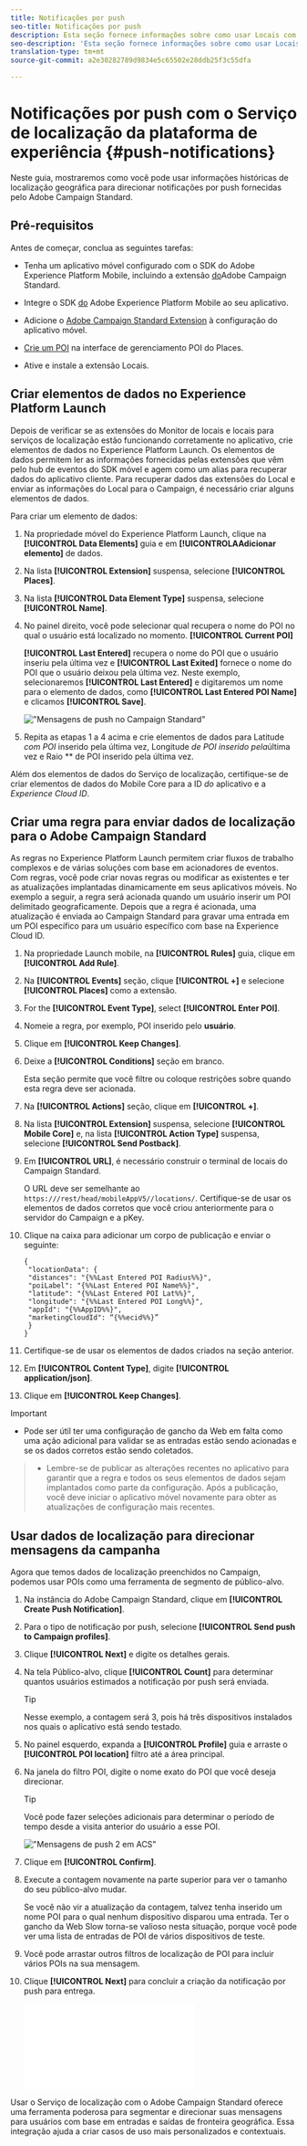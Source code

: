 ```yaml
---
title: Notificações por push
seo-title: Notificações por push
description: Esta seção fornece informações sobre como usar Locais com notificações por push no Campaign Standard.
seo-description: 'Esta seção fornece informações sobre como usar Locais com notificações por push no Campaign Standard. '
translation-type: tm+mt
source-git-commit: a2e30282789d9834e5c65502e28ddb25f3c55dfa

---
```



# Notificações por push com o Serviço de localização da plataforma de experiência {#push-notifications}

Neste guia, mostraremos como você pode usar informações históricas de localização geográfica para direcionar notificações por push fornecidas pelo Adobe Campaign Standard.

## Pré-requisitos

Antes de começar, conclua as seguintes tarefas:

* Tenha um aplicativo móvel configurado com o SDK do Adobe Experience Platform Mobile, incluindo a extensão [do](https://aep-sdks.gitbook.io/docs/using-mobile-extensions/adobe-campaign-standard)Adobe Campaign Standard.

* Integre o SDK [do](https://aep-sdks.gitbook.io/docs/getting-started/get-the-sdk) Adobe Experience Platform Mobile ao seu aplicativo.
* Adicione o [Adobe Campaign Standard Extension](https://aep-sdks.gitbook.io/docs/using-mobile-extensions/adobe-campaign-standard) à configuração do aplicativo móvel.

* [Crie um POI](/help/poi-mgmt-ui/create-a-poi-ui.md) na interface de gerenciamento POI do Places.

* Ative e instale a extensão [](/help/places-ext-aep-sdks/places-extension/places-extension.md)Locais.


## Criar elementos de dados no Experience Platform Launch

Depois de verificar se as extensões do Monitor de locais e locais para serviços de localização estão funcionando corretamente no aplicativo, crie elementos de dados no Experience Platform Launch. Os elementos de dados permitem ler as informações fornecidas pelas extensões que vêm pelo hub de eventos do SDK móvel e agem como um alias para recuperar dados do aplicativo cliente. Para recuperar dados das extensões do Local e enviar as informações do Local para o Campaign, é necessário criar alguns elementos de dados.

Para criar um elemento de dados:

1. Na propriedade móvel do Experience Platform Launch, clique na **[!UICONTROL Data Elements]** guia e em **[!UICONTROLAAdicionar elemento]** de dados.
1. Na lista **[!UICONTROL Extension]** suspensa, selecione **[!UICONTROL Places]**.
1. Na lista **[!UICONTROL Data Element Type]** suspensa, selecione **[!UICONTROL Name]**.
1. No painel direito, você pode selecionar qual recupera o nome do POI no qual o usuário está localizado no momento. **[!UICONTROL Current POI]**

   **[!UICONTROL Last Entered]** recupera o nome do POI que o usuário inseriu pela última vez e **[!UICONTROL Last Exited]** fornece o nome do POI que o usuário deixou pela última vez. Neste exemplo, selecionaremos **[!UICONTROL Last Entered]** e digitaremos um nome para o elemento de dados, como **[!UICONTROL Last Entered POI Name]** e clicamos **[!UICONTROL Save]**.

   !["Mensagens de push no Campaign Standard"](/help/assets/ACS_Push1.png)

1. Repita as etapas 1 a 4 acima e crie elementos de dados para Latitude *com POI* inserido pela última vez, Longitude *de POI inserido pela*&#x200B;última vez e Raio ** de POI inserido pela última vez.

Além dos elementos de dados do Serviço de localização, certifique-se de criar elementos de dados do Mobile Core para a ID *do* aplicativo e a *Experience Cloud ID*.

## Criar uma regra para enviar dados de localização para o Adobe Campaign Standard

As regras no Experience Platform Launch permitem criar fluxos de trabalho complexos e de várias soluções com base em acionadores de eventos. Com regras, você pode criar novas regras ou modificar as existentes e ter as atualizações implantadas dinamicamente em seus aplicativos móveis. No exemplo a seguir, a regra será acionada quando um usuário inserir um POI delimitado geograficamente. Depois que a regra é acionada, uma atualização é enviada ao Campaign Standard para gravar uma entrada em um POI específico para um usuário específico com base na Experience Cloud ID.

1. Na propriedade Launch mobile, na **[!UICONTROL Rules]** guia, clique em **[!UICONTROL Add Rule]**.
1. Na **[!UICONTROL Events]** seção, clique **[!UICONTROL +]** e selecione **[!UICONTROL Places]** como a extensão.
1. For the **[!UICONTROL Event Type]**, select **[!UICONTROL Enter POI]**.
1. Nomeie a regra, por exemplo, POI inserido pelo **usuário**.
1. Clique em **[!UICONTROL Keep Changes]**.
1. Deixe a **[!UICONTROL Conditions]** seção em branco.

   Esta seção permite que você filtre ou coloque restrições sobre quando esta regra deve ser acionada.

1. Na **[!UICONTROL Actions]** seção, clique em **[!UICONTROL +]**.
1. Na lista **[!UICONTROL Extension]** suspensa, selecione **[!UICONTROL Mobile Core]** e, na lista **[!UICONTROL Action Type]** suspensa, selecione **[!UICONTROL Send Postback]**.
1. Em **[!UICONTROL URL]**, é necessário construir o terminal de locais do Campaign Standard.

   O URL deve ser semelhante ao `https:///rest/head/mobileAppV5//locations/`.
Certifique-se de usar os elementos de dados corretos que você criou anteriormente para o servidor do Campaign e a pKey.

1. Clique na caixa para adicionar um corpo de publicação e enviar o seguinte:

   ```
   {
    "locationData": {
    "distances": "{%%Last Entered POI Radius%%}",
    "poiLabel": "{%%Last Entered POI Name%%}",
    "latitude": "{%%Last Entered POI Lat%%}",
    "longitude": "{%%Last Entered POI Long%%}",
    "appId": "{%%AppID%%}",
    "marketingCloudId": “{%%ecid%%}”
    }
   }
   ```

1. Certifique-se de usar os elementos de dados criados na seção anterior.
1. Em **[!UICONTROL Content Type]**, digite **[!UICONTROL application/json]**.
1. Clique em **[!UICONTROL Keep Changes]**.

>[!IMPORTANT]
>
>* Pode ser útil ter uma configuração de gancho da Web em falta como uma ação adicional para validar se as entradas estão sendo acionadas e se os dados corretos estão sendo coletados.


>* Lembre-se de publicar as alterações recentes no aplicativo para garantir que a regra e todos os seus elementos de dados sejam implantados como parte da configuração. Após a publicação, você deve iniciar o aplicativo móvel novamente para obter as atualizações de configuração mais recentes.


## Usar dados de localização para direcionar mensagens da campanha

Agora que temos dados de localização preenchidos no Campaign, podemos usar POIs como uma ferramenta de segmento de público-alvo.

1. Na instância do Adobe Campaign Standard, clique em **[!UICONTROL Create Push Notification]**.
1. Para o tipo de notificação por push, selecione **[!UICONTROL Send push to Campaign profiles]**.
1. Clique **[!UICONTROL Next]** e digite os detalhes gerais.
1. Na tela Público-alvo, clique **[!UICONTROL Count]** para determinar quantos usuários estimados a notificação por push será enviada.

   >[!TIP]
   >
   >Nesse exemplo, a contagem será 3, pois há três dispositivos instalados nos quais o aplicativo está sendo testado.

1. No painel esquerdo, expanda a **[!UICONTROL Profile]** guia e arraste o **[!UICONTROL POI location]** filtro até a área principal.
1. Na janela do filtro POI, digite o nome exato do POI que você deseja direcionar.

   >[!TIP]
   >
   >Você pode fazer seleções adicionais para determinar o período de tempo desde a visita anterior do usuário a esse POI.

   !["Mensagens de push 2 em ACS"](/help/assets/ACS_push2.png)

1. Clique em **[!UICONTROL Confirm]**.
1. Execute a contagem novamente na parte superior para ver o tamanho do seu público-alvo mudar.

   Se você não vir a atualização da contagem, talvez tenha inserido um nome POI para o qual nenhum dispositivo disparou uma entrada. Ter o gancho da Web Slow torna-se valioso nesta situação, porque você pode ver uma lista de entradas de POI de vários dispositivos de teste.
1. Você pode arrastar outros filtros de localização de POI para incluir vários POIs na sua mensagem.
1. Clique **[!UICONTROL Next]** para concluir a criação da notificação por push para entrega.

   !["Mensagens de push 3 em ACS"](/help/assets/ACS_push3.html)

Usar o Serviço de localização com o Adobe Campaign Standard oferece uma ferramenta poderosa para segmentar e direcionar suas mensagens para usuários com base em entradas e saídas de fronteira geográfica. Essa integração ajuda a criar casos de uso mais personalizados e contextuais.